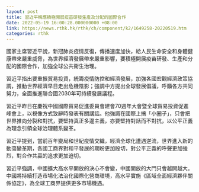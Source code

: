 ```yaml
---
layout: post
title: 習近平稱應積極開展疫苗研發生產及分配的國際合作
date: 2022-05-19 16:00:28.000000000 +08:00
link: https://news.rthk.hk/rthk/ch/component/k2/1649258-20220519.htm
categories: rthk
---
```


國家主席習近平說，新冠肺炎疫情反復，傳播速度加快，給人民生命安全和身體健康帶來嚴重威脅，為世界經濟發展帶來嚴重影響，要積極開展疫苗研發、生產和分配的國際合作，加強全球公共衞生治理。

習近平指出要重振貿易投資，統籌疫情防控和經濟發展，加強各國宏觀經濟政策協調，推動世界經濟早日走出危機陰影；強調中方提出全球發展倡議，呼籲各方共同努力，全面推進聯合國2030年可持續發展議程。

習近平昨日在慶祝中國國際貿易促進委員會建會70週年大會暨全球貿易投資促進峰會上，以視像方式致辭時發表有關講話。他強調在國際上搞「小圈子」，只會把世界推向分裂和對抗，要堅持真正多邊主義，亦要堅持對話而不對抗，以公平正義為理念引領全球治理體系變革。

習近平提到，當前百年變局和世紀疫情交織，經濟全球化遭遇逆流，世界進入新的動蕩變革期，各國工商界對和平發展的期盼更加殷切，對公平正義的呼聲更加強烈，對合作共贏的追求更加迫切。

習近平強調，中國擴大高水平開放的決心不會變，中國開放的大門只會越開越大。中國將持續打造市場化法治化國際化營商環境，高水平實施《區域全面經濟夥伴關係協定》，為全球工商界提供更多市場機遇。
